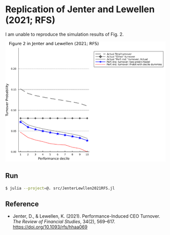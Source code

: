 # Replication of Jenter and Lewellen (2021; RFS)

I am unable to reproduce the simulation results of Fig. 2.

![Replication of Fig. 2](./figure2_jenter_lewellen_2021_rfs.png) 

## Run

```bash
$ julia --project=@. src/JenterLewllen2021RFS.jl
```

## Reference

- Jenter, D., & Lewellen, K. (2021). Performance-Induced CEO Turnover. _The Review of Financial Studies_, 34(2), 569–617. https://doi.org/10.1093/rfs/hhaa069
